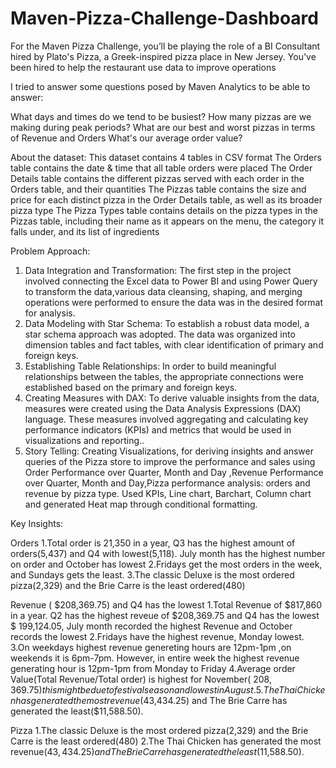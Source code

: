 # Maven-Pizza-Challenge-Dashboard

For the Maven Pizza Challenge, you’ll be playing the role of a BI Consultant hired by Plato's Pizza, a Greek-inspired pizza place in New Jersey. You've been hired to help the restaurant use data to improve operations



I tried to answer some questions posed by Maven Analytics to be able to answer:

What days and times do we tend to be busiest?
How many pizzas are we making during peak periods?
What are our best and worst pizzas in terms of Revenue and Orders
What's our average order value?


About the dataset: 
This dataset contains 4 tables in CSV format
The Orders table contains the date & time that all table orders were placed
The Order Details table contains the different pizzas served with each order in the Orders table, and their quantities
The Pizzas table contains the size and price for each distinct pizza in the Order Details table, as well as its broader pizza type
The Pizza Types table contains details on the pizza types in the Pizzas table, including their name as it appears on the menu, the category it falls under, and its list of ingredients

Problem Approach:

1.	Data Integration and Transformation: The first step in the project involved connecting the Excel data to Power BI and using Power Query to transform the data,various data cleansing, shaping, and merging operations were performed to ensure the data was in the desired format for analysis.
2.	Data Modeling with Star Schema: To establish a robust data model, a star schema approach was adopted. The data was organized into dimension tables and fact tables, with clear identification of primary and foreign keys.
3.	Establishing Table Relationships: In order to build meaningful relationships between the tables, the appropriate connections were established based on the primary and foreign keys. 
4.	Creating Measures with DAX: To derive valuable insights from the data, measures were created using the Data Analysis Expressions (DAX) language. These measures involved aggregating and calculating key performance indicators (KPIs) and metrics that would be used in visualizations and reporting..
5.	Story Telling: Creating Visualizations, for deriving insights and answer queries of the Pizza store to improve the performance and sales using Order Performance over Quarter, Month and Day ,Revenue Performance over Quarter, Month and Day,Pizza performance analysis: orders and revenue by pizza type. Used KPIs, Line chart, Barchart, Column chart and  generated Heat map through conditional formatting.

Key Insights:

Orders
1.Total order is 21,350 in a year, Q3 has the highest amount of orders(5,437) and Q4 with lowest(5,118). July month has the highest number on order and October has lowest
2.Fridays get the most orders in the week, and Sundays gets the least.
3.The classic Deluxe is the most ordered pizza(2,329) and the Brie Carre is the least ordered(480)

Revenue ( $208,369.75) and Q4 has the lowest 
1.Total Revenue of $817,860 in a year. Q2 has the highest reveue of  $208,369.75 and Q4 has the lowest $ 199,124.05, July month recorded the highest Revenue and October records the lowest
2.Fridays have the highest revenue, Monday lowest.
3.On weekdays highest revenue genereting hours are 12pm-1pm ,on weekends it is 6pm-7pm. However, in entire week the highest revenue generating hour is 12pm-1pm from Monday to Friday
4.Average order Value(Total Revenue/Total order) is highest for November( $208,369.75) this might be due to festival season and lowest in August.
5.The Thai Chicken has generated the most revenue($43,434.25) and The Brie Carre has generated the least($11,588.50).

Pizza
1.The classic Deluxe is the most ordered pizza(2,329) and the Brie Carre is the least ordered(480)
2.The Thai Chicken has generated the most revenue($43,434.25) and The Brie Carre has generated the least($11,588.50).

